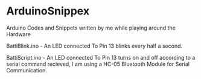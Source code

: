 # ArduinoSnippex
Arduino Codes and Snippets written by me while playing around the Hardware

BattiBlink.ino - An LED connected To Pin 13 blinks every half a second.

BattiScript.ino - An LED connected To Pin 13 turns on and off according to a serial command recieved, I am using a HC-05 Bluetooth Module for Serial Communication.   
